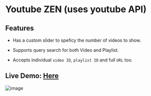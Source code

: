 # Youtube ZEN (uses youtube API)



## Features

* Has a custom slider to speficy the number of videos to show.

* Supports query search for both Video and Playlist.
 
* Accepts individual `video ID`, `playlist ID` and full `URL` too.




## Live Demo: [Here](https://ankitmeena007.github.io/yt_zen/)


![image](https://github.com/ankitmeena007/yt/assets/63893740/293ab5c9-1c66-4051-9fc9-a29ec281f728)



